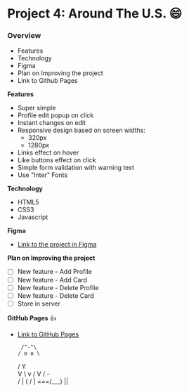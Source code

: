 # Project 4: Around The U.S. :smile:

### Overview

* Features
* Technology
* Figma
* Plan on Improving the project
* Link to Github Pages

**Features**

* Super simple
* Profile edit popup on click
* Instant changes on edit
* Responsive design based on screen widths:
  - 320px
  - 1280px
* Links effect on hover
* Like buttons effect on click
* Simple form validation with warning text
* Use "Inter" Fonts

**Technology**

* HTML5
* CSS3
* Javascript

**Figma**

* [Link to the project in Figma](https://www.figma.com/file/SurN1jaeEQIhuZEDMhmWWf/Sprint-4-Around-The-U.S.-desktop-mobile?node-id=0%3A1)

**Plan on Improving the project**

- [ ] New feature - Add Profile
- [ ] New feature - Add Card
- [ ] New feature - Delete Profile 
- [ ] New feature - Delete Card 
- [ ] Store in server

**GitHub Pages** :+1:

* [Link to GitHub Pages](https://tongkorn.github.io/web_project_4/index.html)


       /^-^\
      / o o \
     /   Y   \
     V \ v / V
       / - \
      /    |
(    /     |
 ===/___) ||
